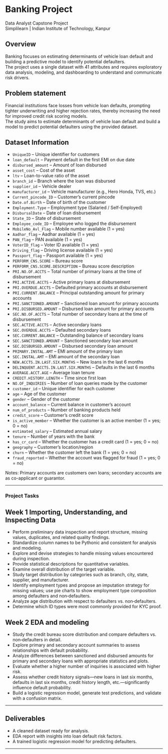 # Banking Project

Data Analyst Capstone Project  
Simplilearn | Indian Institute of Technology, Kanpur

## Overview

Banking focuses on estimating determinants of vehicle loan default and building a predictive model to identify potential defaulters.  
The project uses a single dataset with 41 attributes and requires exploratory data analysis, modeling, and dashboarding to understand and communicate risk drivers.

## Problem statement

Financial institutions face losses from vehicle loan defaults, prompting tighter underwriting and higher rejection rates, thereby increasing the need for improved credit risk scoring models.  
The study aims to estimate determinants of vehicle loan default and build a model to predict potential defaulters using the provided dataset.


## Dataset Information

- `UniqueID` – Unique identifier for customers  
- `loan_default` – Payment default in the first EMI on due date  
- `disbursed_amount` – Amount of loan disbursed  
- `asset_cost` – Cost of the asset  
- `ltv` – Loan-to-value ratio of the asset  
- `branch_id` – Branch where the loan was disbursed  
- `supplier_id` – Vehicle dealer  
- `manufacturer_id` – Vehicle manufacturer (e.g., Hero Honda, TVS, etc.)  
- `Current_pincode_ID` – Customer’s current pincode  
- `Date.of.Birth` – Date of birth of the customer  
- `Employment.Type` – Employment type (Salaried / Self-Employed)  
- `DisbursalDate` – Date of loan disbursement  
- `State_ID` – State of disbursement  
- `Employee_code_ID` – Employee who logged the disbursement  
- `MobileNo_Avl_Flag` – Mobile number available (1 = yes)  
- `Aadhar_flag` – Aadhar available (1 = yes)  
- `PAN_flag` – PAN available (1 = yes)  
- `VoterID_flag` – Voter ID available (1 = yes)  
- `Driving_flag` – Driving license available (1 = yes)  
- `Passport_flag` – Passport available (1 = yes)  
- `PERFORM_CNS.SCORE` – Bureau score  
- `PERFORM_CNS.SCORE.DESCRIPTION` – Bureau score description  
- `PRI.NO.OF.ACCTS` – Total number of primary loans at the time of disbursement  
- `PRI.ACTIVE.ACCTS` – Active primary loans at disbursement  
- `PRI.OVERDUE.ACCTS` – Defaulted primary accounts at disbursement  
- `PRI.CURRENT.BALANCE` – Principal outstanding amount for primary accounts  
- `PRI.SANCTIONED.AMOUNT` – Sanctioned loan amount for primary accounts  
- `PRI.DISBURSED.AMOUNT` – Disbursed loan amount for primary accounts  
- `SEC.NO.OF.ACCTS` – Total number of secondary loans at the time of disbursement  
- `SEC.ACTIVE.ACCTS` – Active secondary loans  
- `SEC.OVERDUE.ACCTS` – Defaulted secondary loans  
- `SEC.CURRENT.BALANCE` – Outstanding balance of secondary loans  
- `SEC.SANCTIONED.AMOUNT` – Sanctioned secondary loan amount  
- `SEC.DISBURSED.AMOUNT` – Disbursed secondary loan amount  
- `PRIMARY.INSTAL.AMT` – EMI amount of the primary loan  
- `SEC.INSTAL.AMT` – EMI amount of the secondary loan  
- `NEW.ACCTS.IN.LAST.SIX.MONTHS` – New loans in the last 6 months  
- `DELINQUENT.ACCTS.IN.LAST.SIX.MONTHS` – Defaults in the last 6 months  
- `AVERAGE.ACCT.AGE` – Average loan tenure  
- `CREDIT.HISTORY.LENGTH` – Time since first loan  
- `NO.OF_INQUIRIES` – Number of loan queries made by the customer  
- `customer_id` – Unique identifier for each customer  
- `age` – Age of the customer  
- `gender` – Gender of the customer  
- `account_balance` – Current balance in customer’s account  
- `num_of_products` – Number of banking products held  
- `credit_score` – Customer’s credit score  
- `is_active_member` – Whether the customer is an active member (1 = yes; 0 = no)  
- `estimated_salary` – Estimated annual salary  
- `tenure` – Number of years with the bank  
- `has_cr_card` – Whether the customer has a credit card (1 = yes; 0 = no)  
- `geography` – Customer’s location/region  
- `churn` – Whether the customer left the bank (1 = yes; 0 = no)  
- `fraud_reported` – Whether the account was flagged for fraud (1 = yes; 0 = no)  

Notes: Primary accounts are customers own loans; secondary accounts are as co-applicant or guarantor.

---

### Project Tasks

## Week 1 Importing, Understanding, and Inspecting Data

- Perform preliminary data inspection and report structure, missing values, duplicates, and related quality findings.
- Standardize column names to be Pythonic and consistent for analysis and modeling.
- Explore and devise strategies to handle missing values encountered during inspection.
- Provide statistical descriptions for quantitative variables.
- Examine overall distribution of the target variable.
- Study target distribution by categories such as branch, city, state, supplier, and manufacturer.
- Identify employment types and propose an imputation strategy for missing values; use pie charts to show employment type composition among defaulters and non‑defaulters.
- Analyze age distribution with respect to defaulters vs. non‑defaulters.
- Determine which ID types were most commonly provided for KYC proof.

## Week 2 EDA and modeling

- Study the credit bureau score distribution and compare defaulters vs. non‑defaulters in detail.
- Explore primary and secondary account summaries to assess relationships with default probability.
- Analyze differences between sanctioned and disbursed amounts for primary and secondary loans with appropriate statistics and plots.
- Evaluate whether a higher number of inquiries is associated with higher risk.
- Assess whether credit history signals—new loans in last six months, defaults in last six months, credit history length, etc.—significantly influence default probability.
- Build a logistic regression model, generate test predictions, and validate with a confusion matrix.

---

## Deliverables

- A cleaned dataset ready for analysis.  
- EDA report with insights into loan default risk factors.  
- A trained logistic regression model for predicting defaulters.

---
